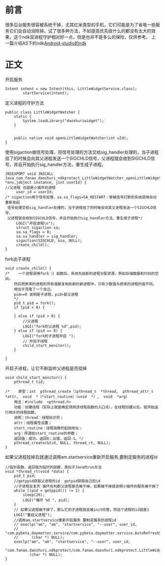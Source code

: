 # 前言
很多后台服务很容被系统干掉，尤其红米类型的手机，它们可能是为了省电一些服务它们会自动消除掉。试了很多种方法，不如提高优先级什么的都没有太大的效果，这个ndk双进程守护相对好一点，但是也并不是多么的保险，仅供参考。
上一篇介绍AS下的ndk[Android-studio的ndk](http://blog.csdn.net/k393393/article/details/78954115)
# 正文
开启服务
```
Intent intent = new Intent(this, LittleWidgetService.class);
        startService(intent);
```
定义进程的守护方法
```
public class LittleWidgetWatcher {
    static {
        System.loadLibrary("daoshuriwidget");
    }


    public native void openLittleWidgetWatcher(int uId);
}
```
使用sigaction做信号处理，将信号处理的方法交给sig_handler处理的，当子进程挂了的时候会向其父进程发送一个SIGCHLD信号，父进程就会收到SIGCHLD信号，并且开始执行sig_handler方法，重生成子进程。
```
JNIEXPORT void JNICALL
Java_com_fanao_daoshuri_ndkprotect_LittleWidgetWatcher_openLittleWidgetWatcher(JNIEnv *env,jobject instance, jint userId) {
//父进程 也就是小插件的进程
     user_id = userId;
/* sigaction用于信号处理，sa.sa_flags=SA_RESTART：使被信号打断的系统调用自动重新发起
 信号处理交给sig_handler处理的，当子进程挂了的时候会向其父进程发送一个SIGCHLD信号，
 父进程就会收到SIGCHLD信号，并且开始执行sig_handler方法，重生成子进程*/
     LOGI("开启进程\n");
     struct sigaction sa;
     sa.sa_flags = 0;
     sa.sa_handler = sig_handler;
     sigaction(SIGCHLD, &sa, NULL);
     create_child();
}
```
fork出子进程
```
void create_child() {
/*    一个进程调用fork（）函数后，系统先给新的进程分配资源，例如存储数据和代码的空间。
    然后把原来的进程的所有值都复制到新的新进程中，只有少数值与原来的进程的值不同。
    相当于克隆了一个自己。
    pid==0 说明是子进程，pid>是父进程
    */
    pid_t pid = fork();
    if (pid < 0) {

    } else if (pid > 0) {
        //父进程
        LOGI("fork的父进程 %d",pid);
    } else if (pid == 0) {
        LOGI("fork的子进程开启 ");
        // 开启子线程
        child_start_monitor();
    }

}
```
开启子进程，让它不断监听父进程是否挂掉
```
void child_start_monitor() {
    pthread_t tid;

/*    原型：int  pthread_create（（pthread_t  *thread,  pthread_attr_t  *attr,  void  *（*start_routine）（void  *）,  void  *arg）
    用法：#include  <pthread.h>
    功能：创建线程（实际上就是确定调用该线程函数的入口点），在线程创建以后，就开始运行相关的线程函数。
    说明：thread：线程标识符；
    attr：线程属性设置；
    start_routine：线程函数的起始地址；
    arg：传递给start_routine的参数；
    返回值：成功，返回0；出错，返回-1。*/
    pthread_create(&tid, NULL, thread_rt, NULL);
}
```
如果父进程挂掉后就通过调用am.startservice重新开启服务,要制定服务的进程id
```
//指针函数，返回值为指针的函数，类似于Java的run方法
void *thread_rt(void *data) {
    pid_t pid;
    //getppid获取父进程的id  getpid获取自己的id
    //子进程反复的 循环在判断父进程是否被干掉，如果被干掉就说明小插件的服务被干掉了
    while ((pid = getppid()) != 1) {
        sleep(20);
        LOGI("循环 %d ", pid);
    }
    // 如果父进程被干掉了，那么它的子进程就会被init托管，而这个进程的id就是1
    LOGI("重启父进程");
    //调用am.startservice重新开启服务 要制定服务的进程id
    // execlp("am", "am", "startservice", "--user", user_id,
    //     "com.pybeta.daymatter.service/com.pybeta.daymatter.service.AutoRefreshService",
    //      (char *) NULL);
    execlp("am", "am", "startservice", "--user", user_id,
           "com.fanao.daoshuri.ndkprotect/com.fanao.daoshuri.ndkprotect.LittleWidgetService",
           (char *) NULL);
}
